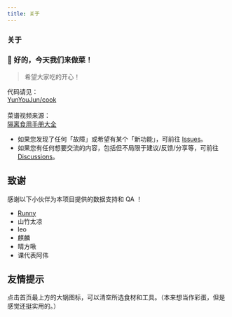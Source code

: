 ```yaml
---
title: 关于
---
```


<div class="text-center">
  <h3 font="serif black">关于</h3>
</div>

### **🍜 好的，今天我们来做菜！**

> 希望大家吃的开心！

<div class="inline-flex justify-center items-center">
代码请见：<a class="inline-flex items-center justify-center" href="https://github.com/YunYouJun/cook" target="_blank">
<div m="r-1" inline-flex i-ri-github-line />YunYouJun/cook</a>
</div>

<br />

<div class="inline-flex justify-center items-center">
菜谱视频来源：
<a class="inline-flex items-center text-sm text-blue-600 dark:text-blue-400" href="https://docs.qq.com/sheet/DZUpJS0tQZm1YYWlt" target="_blank">
  <div m="r-1" inline-flex i-ri-bilibili-line></div>
  <span class="inline-flex">隔离食用手册大全</span>
</a>
</div>

- 如果您发现了任何「故障」或希望有某个「新功能」，可前往 [Issues](https://github.com/YunYouJun/cook/issues)。
- 如果您有任何想要交流的内容，包括但不局限于建议/反馈/分享等，可前往 [Discussions](https://github.com/YunYouJun/cook/issues)。

## **致谢**

感谢以下小伙伴为本项目提供的数据支持和 QA ！

- [Runny](https://weibo.com/runny)
- 山竹太凉
- leo
- 麒麟
- 晴方啾
- 课代表阿伟

## **友情提示**

点击首页最上方的大锅图标，可以清空所选食材和工具。（本来想当作彩蛋，但是感觉还挺实用的。）

<AboutMe />
